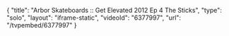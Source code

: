 {
    "title": "Arbor Skateboards :: Get Elevated 2012 Ep 4 The Sticks",
    "type": "solo",
    "layout": "iframe-static",
    "videoId": "6377997",
    "url": "\/tvpembed\/6377997"
}